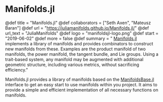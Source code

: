 # Manifolds.jl

@def title = "Manifolds.jl"
@def collaborators = ["Seth Axen", "Mateusz Baran"]
@def url = "https://juliamanifolds.github.io/Manifolds.jl/"
@def url_text = "JuliaManifolds"
@def logo = "manifoldsjl-logo.png"
@def start = "2019-06-02"
@def more = false
@def summary = " [Manifolds.jl](https://juliamanifolds.github.io/Manifolds.jl/stable/) implements a library of manifolds and provides combinators to construct new
    manifolds from these. Examples are the product manifold of two manifolds, the power
    manifold, the tangent bundle, and Lie groups. Using a trait-based system, any manifold
    may be augmented with additional geometric structure, including various metrics, without
    sacrificing efficiency."

Manifolds.jl provides a library of manifolds based on the [ManifoldsBase.jl](https://juliamanifolds.github.io/Manifolds.jl/stable/interface.html) interface to get an easy start to use manifolds within you project. It aims to provide a simple and efficient implementation of all necessary functions on manifolds.